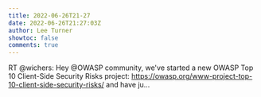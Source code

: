 ```yaml
---
title: 2022-06-26T21-27
date: 2022-06-26T21:27:03Z
author: Lee Turner
showtoc: false
comments: true
---
```


RT @wichers: Hey @OWASP community, we've started a new OWASP Top 10 Client-Side Security Risks project: https://owasp.org/www-project-top-10-client-side-security-risks/ and have ju…

